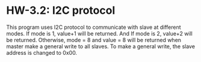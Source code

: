 # HW-3.2: I2C protocol
This program uses I2C protocol to communicate with slave at different modes. If mode is 1, value+1 will be returned. 
And If mode is 2, value+2 will be returned. Otherwise, mode = 8 and value = 8 will be returned when master make a general
write to all slaves. To make a general write, the slave address is changed to 0x00.
